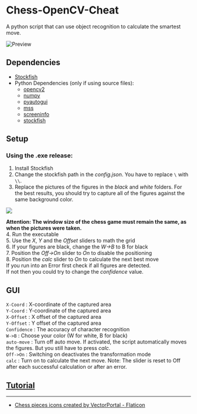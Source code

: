 # Chess-OpenCV-Cheat
A python script that can use object recognition to calculate the smartest move.

![Preview](https://user-images.githubusercontent.com/100237052/221702814-32e00b02-61c0-42a6-b2c7-94e6827aa89d.png)

## Dependencies
- [Stockfish](https://stockfishchess.org/download/)
- Python Dependencies (only if using source files):
  - [opencv2](https://pypi.org/project/opencv-python/)
  - [numpy](https://pypi.org/project/numpy/)
  - [pyautogui](https://pypi.org/project/PyAutoGUI/)
  - [mss](https://pypi.org/project/mss/)
  - [screeninfo](https://pypi.org/project/screeninfo/)
  - [stockfish](https://pypi.org/project/stockfish/)

## Setup
### Using the .exe release:
   1. Install Stockfish<br>
   2. Change the stockfish path in the *config.json*. You have to replace `\` with `\\`.<br>
   3. Replace the pictures of the figures in the *black* and *white* folders. For the best results, you should try to capture all of the figures against the same background color.<br>
   
   <img src="https://user-images.githubusercontent.com/100237052/222766347-d51f3bc6-5b3b-4562-8db5-4bc0b0c1f9c7.gif" />

   __Attention: The window size of the chess game must remain the same, as when the pictures were taken.__<br>
   4. Run the executable<br>
   5. Use the *X*, *Y* and the *Offset* sliders to math the grid<br>
   6. If your figures are black, change the *W->B* to B for black<br>
   7. Position the *Off->On* slider to *On* to disable the positioning<br>
   8. Position the *calc* slider to *On* to calculate the next best move<br>
      If you run into an Error first check if all figures are detected.<br>
      If not then you could try to change the *confidence* value.

## GUI
`X-Coord` : X-coordinate of the captured area<br>
`Y-Coord` : Y-coordinate of the captured area<br>
`X-Offset` : X offset of the captured area<br>
`Y-Offset` : Y offset of the captured area<br>
`Confidence` : The accuracy of character recognition<br>
`W->B` : Choose your color (W for white, B for black)<br>
`auto-move` : Turn off auto move. If activated, the script automatically moves the figures. But you still have to press *calc*.<br>
`Off->On` : Switching on deactivates the transformation mode<br>
`calc` : Turn on to calculate the next move. Note: The slider is reset to Off after each successful calculation or after an error.

## [Tutorial](http://www.youtube.com/watch?v=lXq4fEKAyIQ)


---
 - <a href="https://www.flaticon.com/free-icons/chess-pieces" title="chess pieces icons">Chess pieces icons created by VectorPortal - Flaticon</a>
